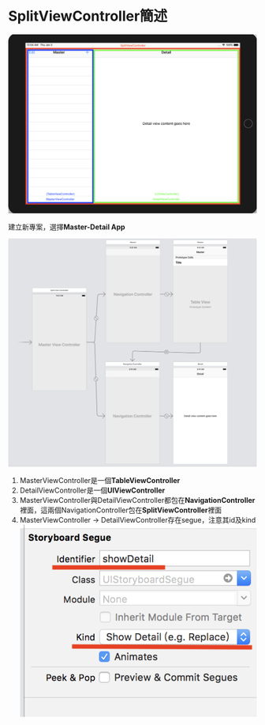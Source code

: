 # SplitViewController簡述

![](../.gitbook/assets/ying-mu-kuai-zhao-20190103-shang-wu-12.04.39.png)

建立新專案，選擇**Master-Detail App**

![](../.gitbook/assets/ying-mu-kuai-zhao-20190104-xia-wu-11.21.25.png)

1. MasterViewController是一個**TableViewController**
2. DetailViewController是一個**UIViewController**
3. MasterViewController與DetailViewController都包在**NavigationController**裡面，這兩個NavigationController包在**SplitViewController**裡面
4. MasterViewController -&gt; DetailViewController存在segue，注意其id及kind ![](../.gitbook/assets/ying-mu-kuai-zhao-20190104-xia-wu-11.40.13.png) 

